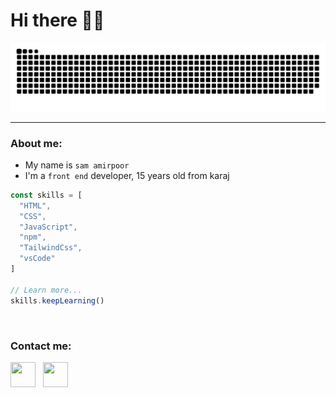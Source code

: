 # Hi there 👋🏻

<picture>
  <source
    media="(prefers-color-scheme: dark)"
    srcset="https://raw.githubusercontent.com/platane/snk/output/github-contribution-grid-snake-dark.svg"
  />
  <source
    media="(prefers-color-scheme: light)"
    srcset="https://raw.githubusercontent.com/platane/snk/output/github-contribution-grid-snake.svg"
  />
  <img
    alt="github contribution grid snake animation"
    src="https://raw.githubusercontent.com/platane/snk/output/github-contribution-grid-snake.svg"
  />
</picture>

<hr />

<h3>About me:</h3>

- My name is `sam amirpoor`
- I'm a `front end` developer, 15 years old from karaj

```javascript
const skills = [
  "HTML",
  "CSS",
  "JavaScript",
  "npm",
  "TailwindCss",
  "vsCode"
]

// Learn more...
skills.keepLearning()
```
  

<br />

<h3>Contact me:</h3>

<div>
  <a href="mailto:amirpoorDev@gmail.com"><img src="https://img.icons8.com/?size=100&id=P7UIlhbpWzZm&format=png&color=000000" width="40px" height="40px" /></a>
  &nbsp;
  <a href="https://t.me/samamirpoor"><img src="https://img.icons8.com/?size=100&id=oWiuH0jFiU0R&format=png&color=000000" width="40px" height="40px" /></a>
</div>
